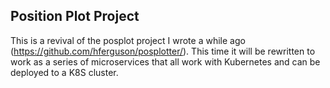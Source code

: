 ## Position Plot Project
This is a revival of the posplot project I wrote a while ago (https://github.com/hferguson/posplotter/). This time it will be rewritten to work as a series of microservices that 
all work with Kubernetes and can be deployed to a K8S cluster.